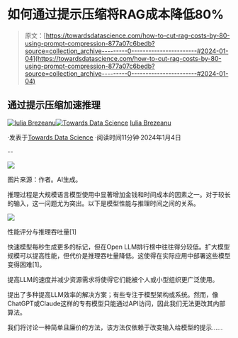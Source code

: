 # 如何通过提示压缩将RAG成本降低80%

> 原文：[https://towardsdatascience.com/how-to-cut-rag-costs-by-80-using-prompt-compression-877a07c6bedb?source=collection_archive---------0-----------------------#2024-01-04](https://towardsdatascience.com/how-to-cut-rag-costs-by-80-using-prompt-compression-877a07c6bedb?source=collection_archive---------0-----------------------#2024-01-04)

## 通过提示压缩加速推理

[](https://medium.com/@brezeanu.iulia?source=post_page---byline--877a07c6bedb--------------------------------)[![Iulia Brezeanu](../Images/f108eeec620ec9be40778dfaceca4e6c.png)](https://medium.com/@brezeanu.iulia?source=post_page---byline--877a07c6bedb--------------------------------)[](https://towardsdatascience.com/?source=post_page---byline--877a07c6bedb--------------------------------)[![Towards Data Science](../Images/a6ff2676ffcc0c7aad8aaf1d79379785.png)](https://towardsdatascience.com/?source=post_page---byline--877a07c6bedb--------------------------------) [Iulia Brezeanu](https://medium.com/@brezeanu.iulia?source=post_page---byline--877a07c6bedb--------------------------------)

·发表于[Towards Data Science](https://towardsdatascience.com/?source=post_page---byline--877a07c6bedb--------------------------------) ·阅读时间11分钟·2024年1月4日

--

![](../Images/dc087a93d65e728e01c7bf6895e134c8.png)

图片来源：作者。AI生成。

推理过程是大规模语言模型使用中显著增加金钱和时间成本的因素之一。对于较长的输入，这一问题尤为突出。以下是模型性能与推理时间之间的关系。

![](../Images/66a23213977cf798c55cfa2556c09cb6.png)

性能评分与推理吞吐量[1]

快速模型每秒生成更多的标记，但在Open LLM排行榜中往往得分较低。扩大模型规模可以提高性能，但代价是推理吞吐量降低。这使得在实际应用中部署这些模型变得困难[1]。

提高LLM的速度并减少资源需求将使得它们能被个人或小型组织更广泛使用。

提出了多种提高LLM效率的解决方案；有些专注于模型架构或系统。然而，像ChatGPT或Claude这样的专有模型只能通过API访问，因此我们无法更改其内部算法。

我们将讨论一种简单且廉价的方法，该方法仅依赖于改变输入给模型的提示……
